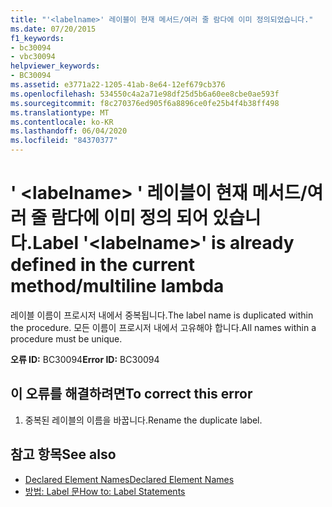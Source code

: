 ```yaml
---
title: "'<labelname>' 레이블이 현재 메서드/여러 줄 람다에 이미 정의되었습니다."
ms.date: 07/20/2015
f1_keywords:
- bc30094
- vbc30094
helpviewer_keywords:
- BC30094
ms.assetid: e3771a22-1205-41ab-8e64-12ef679cb376
ms.openlocfilehash: 534550c4a2a71e98df25d5b6a60ee8cbe0ae593f
ms.sourcegitcommit: f8c270376ed905f6a8896ce0fe25b4f4b38ff498
ms.translationtype: MT
ms.contentlocale: ko-KR
ms.lasthandoff: 06/04/2020
ms.locfileid: "84370377"
---
```

# <a name="label-labelname-is-already-defined-in-the-current-methodmultiline-lambda"></a><span data-ttu-id="2864a-102">' \<labelname> ' 레이블이 현재 메서드/여러 줄 람다에 이미 정의 되어 있습니다.</span><span class="sxs-lookup"><span data-stu-id="2864a-102">Label '\<labelname>' is already defined in the current method/multiline lambda</span></span>
<span data-ttu-id="2864a-103">레이블 이름이 프로시저 내에서 중복됩니다.</span><span class="sxs-lookup"><span data-stu-id="2864a-103">The label name is duplicated within the procedure.</span></span> <span data-ttu-id="2864a-104">모든 이름이 프로시저 내에서 고유해야 합니다.</span><span class="sxs-lookup"><span data-stu-id="2864a-104">All names within a procedure must be unique.</span></span>  
  
 <span data-ttu-id="2864a-105">**오류 ID:** BC30094</span><span class="sxs-lookup"><span data-stu-id="2864a-105">**Error ID:** BC30094</span></span>  
  
## <a name="to-correct-this-error"></a><span data-ttu-id="2864a-106">이 오류를 해결하려면</span><span class="sxs-lookup"><span data-stu-id="2864a-106">To correct this error</span></span>  
  
1. <span data-ttu-id="2864a-107">중복된 레이블의 이름을 바꿉니다.</span><span class="sxs-lookup"><span data-stu-id="2864a-107">Rename the duplicate label.</span></span>  
  
## <a name="see-also"></a><span data-ttu-id="2864a-108">참고 항목</span><span class="sxs-lookup"><span data-stu-id="2864a-108">See also</span></span>

- [<span data-ttu-id="2864a-109">Declared Element Names</span><span class="sxs-lookup"><span data-stu-id="2864a-109">Declared Element Names</span></span>](../programming-guide/language-features/declared-elements/declared-element-names.md)
- [<span data-ttu-id="2864a-110">방법: Label 문</span><span class="sxs-lookup"><span data-stu-id="2864a-110">How to: Label Statements</span></span>](../programming-guide/program-structure/how-to-label-statements.md)
